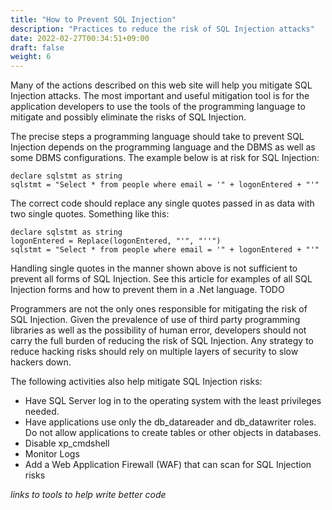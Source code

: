 ```yaml
---
title: "How to Prevent SQL Injection"
description: "Practices to reduce the risk of SQL Injection attacks"
date: 2022-02-27T00:34:51+09:00
draft: false
weight: 6
---
```


Many of the actions described on this web site will help you mitigate SQL Injection attacks.  The most important and useful mitigation tool is for the application developers to use the tools of the programming language to mitigate and possibly eliminate the risks of SQL Injection.

The precise steps a programming language should take to prevent SQL Injection depends on the programming language and the DBMS as well as some DBMS configurations.  The example below is at risk for SQL Injection:
```
declare sqlstmt as string
sqlstmt = "Select * from people where email = '" + logonEntered + "'"
```
The correct code should replace any single quotes passed in as data with two single quotes.  Something like this:
```
declare sqlstmt as string
logonEntered = Replace(logonEntered, "'", "''")
sqlstmt = "Select * from people where email = '" + logonEntered + "'"
```
Handling single quotes in the manner shown above is not sufficient to prevent all forms of SQL Injection.  See this article for examples of all SQL Injection forms and how to prevent them in a .Net language.
TODO

Programmers are not the only ones responsible for mitigating the risk of SQL Injection.  Given the prevalence of use of third party programming libraries as well as the possibility of human error, developers should not carry the full burden of reducing the risk of SQL Injection.  Any strategy to reduce hacking risks should rely on multiple layers of security to slow hackers down.

The following activities also help mitigate SQL Injection risks:

* Have SQL Server log in to the operating system with the least privileges needed.
* Have applications use only the db_datareader and db_datawriter roles.  Do not allow applications to create tables or other objects in databases.
* Disable xp_cmdshell
* Monitor Logs
* Add a Web Application Firewall (WAF) that can scan for SQL Injection risks

*links to tools to help write better code*